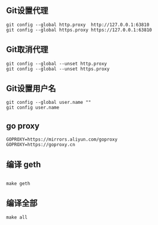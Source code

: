 ## Git设置代理
```
git config --global http.proxy  http://127.0.0.1:63810
git config --global https.proxy https://127.0.0.1:63810
```

## Git取消代理
```
git config --global --unset http.proxy
git config --global --unset https.proxy
```

## Git设置用户名
```
git config --global user.name ""
git config user.name
```

## go proxy
```
GOPROXY=https://mirrors.aliyun.com/goproxy
GOPROXY=https://goproxy.cn
```

## 编译 geth
```

make geth
```

## 编译全部
```
make all
```
